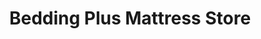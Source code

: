 ---
title: "Bedding Plus Mattress Store"
url: /new-orleans/bedding-plus-mattress-store/
shop: Betten
---